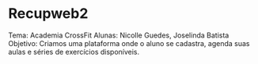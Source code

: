 # Recupweb2

Tema: Academia CrossFit
Alunas: Nicolle Guedes, Joselinda Batista
Objetivo: Criamos uma plataforma onde o aluno se cadastra, agenda suas aulas e séries de exercícios disponíveis.
